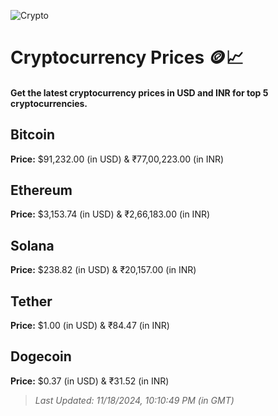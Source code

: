 
![Crypto](https://www.techguide.com.au/wp-content/uploads/2020/11/crypto3.jpeg)

# Cryptocurrency Prices 🪙📈

#### Get the latest cryptocurrency prices in USD and INR for top 5 cryptocurrencies.

## Bitcoin

**Price:** $91,232.00 (in USD) & ₹77,00,223.00 (in INR)

## Ethereum

**Price:** $3,153.74 (in USD) & ₹2,66,183.00 (in INR)

## Solana

**Price:** $238.82 (in USD) & ₹20,157.00 (in INR)

## Tether

**Price:** $1.00 (in USD) & ₹84.47 (in INR)

## Dogecoin

**Price:** $0.37 (in USD) & ₹31.52 (in INR)

> _Last Updated: 11/18/2024, 10:10:49 PM (in GMT)_
